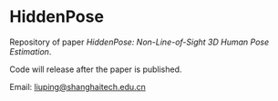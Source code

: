 # HiddenPose
Repository of paper *HiddenPose: Non-Line-of-Sight 3D Human Pose Estimation*.

Code will release after the paper is published.

Email: liuping@shanghaitech.edu.cn
